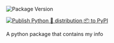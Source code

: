 
![Package Version](https://img.shields.io/badge/v1.0.1-blue)  

[![Publish Python 🐍 distribution 📦 to PyPI](https://github.com/p0lygun/vibhakar/actions/workflows/build-and-publish.yaml/badge.svg)](https://github.com/p0lygun/vibhakar/actions/workflows/build-and-publish.yaml)

A python package that contains my info
